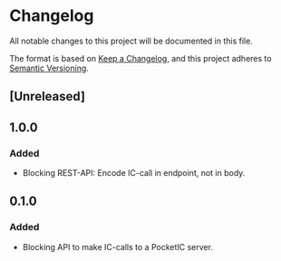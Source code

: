 # Changelog

All notable changes to this project will be documented in this file.

The format is based on [Keep a Changelog](https://keepachangelog.com/en/1.0.0/),
and this project adheres to [Semantic Versioning](https://semver.org/spec/v2.0.0.html).

## [Unreleased]

## 1.0.0

### Added
- Blocking REST-API: Encode IC-call in endpoint, not in body.

## 0.1.0

### Added
- Blocking API to make IC-calls to a PocketIC server.
